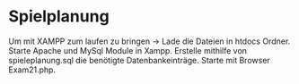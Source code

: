 # Spielplanung

Um mit XAMPP zum laufen zu bringen -> Lade die Dateien in htdocs Ordner. Starte Apache und MySql Module in Xampp. Erstelle mithilfe von spieleplanung.sql die benötigte Datenbankeinträge. Starte mit Browser Exam21.php.
